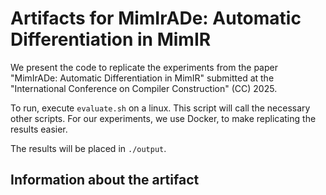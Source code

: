 # Artifacts for MimIrADe: Automatic Differentiation in MimIR

We present the code to replicate the experiments from the paper "MimIrADe: Automatic Differentiation in MimIR" submitted at the "International Conference on Compiler Construction" (CC) 2025.

To run, execute `evaluate.sh` on a linux.
This script will call the necessary other scripts.
For our experiments, we use Docker, to make replicating the results easier.

The results will be placed in `./output`.

## Information about the artifact

